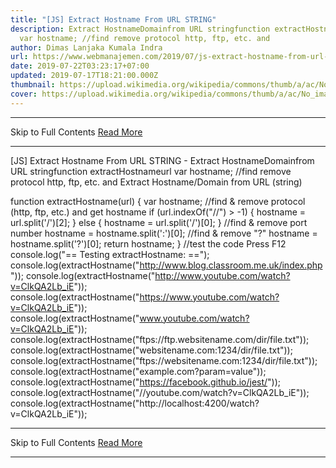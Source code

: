 ```yaml
---
title: "[JS] Extract Hostname From URL STRING"
description: Extract HostnameDomainfrom URL stringfunction extractHostnameurl
  var hostname; //find remove protocol http, ftp, etc. and
author: Dimas Lanjaka Kumala Indra
url: https://www.webmanajemen.com/2019/07/js-extract-hostname-from-url-string.html
date: 2019-07-22T03:23:17+07:00
updated: 2019-07-17T18:21:00.000Z
thumbnail: https://upload.wikimedia.org/wikipedia/commons/thumb/a/ac/No_image_available.svg/2048px-No_image_available.svg.png
cover: https://upload.wikimedia.org/wikipedia/commons/thumb/a/ac/No_image_available.svg/2048px-No_image_available.svg.png
---
```


<hr/> Skip to Full Contents <a href="https://www.webmanajemen.com/2019/07/js-extract-hostname-from-url-string.html" rel="follow" class="button" id="read-more">Read More</a> <hr/> [JS] Extract Hostname From URL STRING - Extract HostnameDomainfrom URL stringfunction extractHostnameurl var hostname; //find remove protocol http, ftp, etc. and Extract Hostname/Domain from URL (string)



function extractHostname(url) {
    var hostname;
    //find & remove protocol (http, ftp, etc.) and get hostname
    if (url.indexOf("//") > -1) {
        hostname = url.split('/')[2];
    }
    else {
        hostname = url.split('/')[0];
    }
    //find & remove port number
    hostname = hostname.split(':')[0];
    //find & remove "?"
    hostname = hostname.split('?')[0];
    return hostname;
}
//test the code Press F12
console.log("== Testing extractHostname: ==");
console.log(extractHostname("http://www.blog.classroom.me.uk/index.php"));
console.log(extractHostname("http://www.youtube.com/watch?v=ClkQA2Lb_iE"));
console.log(extractHostname("https://www.youtube.com/watch?v=ClkQA2Lb_iE"));
console.log(extractHostname("www.youtube.com/watch?v=ClkQA2Lb_iE"));
console.log(extractHostname("ftps://ftp.websitename.com/dir/file.txt"));
console.log(extractHostname("websitename.com:1234/dir/file.txt"));
console.log(extractHostname("ftps://websitename.com:1234/dir/file.txt"));
console.log(extractHostname("example.com?param=value"));
console.log(extractHostname("https://facebook.github.io/jest/"));
console.log(extractHostname("//youtube.com/watch?v=ClkQA2Lb_iE"));
console.log(extractHostname("http://localhost:4200/watch?v=ClkQA2Lb_iE")); <hr/> Skip to Full Contents <a href="https://www.webmanajemen.com/2019/07/js-extract-hostname-from-url-string.html" rel="follow" class="button" id="read-more">Read More</a> <hr/>